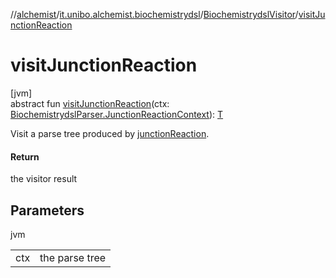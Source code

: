 //[alchemist](../../../index.md)/[it.unibo.alchemist.biochemistrydsl](../index.md)/[BiochemistrydslVisitor](index.md)/[visitJunctionReaction](visit-junction-reaction.md)

# visitJunctionReaction

[jvm]\
abstract fun [visitJunctionReaction](visit-junction-reaction.md)(ctx: [BiochemistrydslParser.JunctionReactionContext](../-biochemistrydsl-parser/-junction-reaction-context/index.md)): [T](../../it.unibo.alchemist.model.implementations.conditions/-neighborhood-present/index.md)

Visit a parse tree produced by [junctionReaction](../-biochemistrydsl-parser/junction-reaction.md).

#### Return

the visitor result

## Parameters

jvm

| | |
|---|---|
| ctx | the parse tree |
